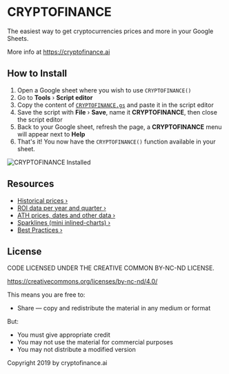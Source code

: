 # CRYPTOFINANCE

The easiest way to get cryptocurrencies prices and more in your Google Sheets.

More info at https://cryptofinance.ai
 


## How to Install

1. Open a Google sheet where you wish to use `CRYPTOFINANCE()`
2. Go to **Tools** &rsaquo; **Script editor**
3. Copy the content of [`CRYPTOFINANCE.gs`](https://raw.githubusercontent.com/cryptofinance-ai/cryptofinance-google-sheets-add-on/master/CRYPTOFINANCE.gs) and paste it in the script editor
4. Save the script with **File** &rsaquo; **Save**, name it **CRYPTOFINANCE**, then close the script editor
5. Back to your Google sheet, refresh the page, a **CRYPTOFINANCE** menu will appear next to **Help**
6. That's it! You now have the `CRYPTOFINANCE()` function available in your sheet.

![CRYPTOFINANCE Installed](https://cldup.com/mnrJS0of-u.png)

## Resources

 * [Historical prices &rsaquo;](https://cryptofinance.ai/docs/cryptocurrency-bitcoin-historical-prices/)
 * [ROI data per year and quarter &rsaquo;](https://cryptofinance.ai/docs/crypto-bitcoin-roi-return-on-investment/)
 * [ATH prices, dates and other data &rsaquo;](https://cryptofinance.ai/docs/crypto-bitcoin-all-time-high-prices/)
 * [Sparklines (mini inlined-charts) &rsaquo;](https://cryptofinance.ai/docs/crypto-bitcoin-price-sparkline/)
 * [Best Practices &rsaquo;](https://cryptofinance.ai/docs/best-practices/)


## License

CODE LICENSED UNDER THE CREATIVE COMMON BY-NC-ND LICENSE.

https://creativecommons.org/licenses/by-nc-nd/4.0/

This means you are free to:
 * Share — copy and redistribute the material in any medium or format
 
But:
 * You must give appropriate credit
 * You may not use the material for commercial purposes
 * You may not distribute a modified version

Copyright 2019 by cryptofinance.ai
